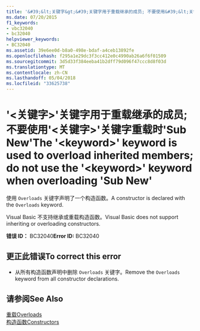 ```yaml
---
title: '&#39;&lt;关键字&gt;&#39;关键字用于重载继承的成员; 不要使用&#39;&lt;关键字&gt;&#39;关键字重载时&#39;Sub New&#39;'
ms.date: 07/20/2015
f1_keywords:
- vbc32040
- bc32040
helpviewer_keywords:
- BC32040
ms.assetid: 39e6ee0d-b8a0-498e-bdaf-a4ceb13892fe
ms.openlocfilehash: f295a1e29dc3f3cc412e0c4990ab26a6f6f01509
ms.sourcegitcommit: 3d5d33f384eeba41b2dff79d096f47ccc8d8f03d
ms.translationtype: MT
ms.contentlocale: zh-CN
ms.lasthandoff: 05/04/2018
ms.locfileid: "33625738"
---
```

# <a name="the-39ltkeywordgt39-keyword-is-used-to-overload-inherited-members-do-not-use-the-39ltkeywordgt39-keyword-when-overloading-39sub-new39"></a><span data-ttu-id="2dd51-102">&#39;&lt;关键字&gt;&#39;关键字用于重载继承的成员; 不要使用&#39;&lt;关键字&gt;&#39;关键字重载时&#39;Sub New&#39;</span><span class="sxs-lookup"><span data-stu-id="2dd51-102">The &#39;&lt;keyword&gt;&#39; keyword is used to overload inherited members; do not use the &#39;&lt;keyword&gt;&#39; keyword when overloading &#39;Sub New&#39;</span></span>
<span data-ttu-id="2dd51-103">使用 `Overloads` 关键字声明了一个构造函数。</span><span class="sxs-lookup"><span data-stu-id="2dd51-103">A constructor is declared with the `Overloads` keyword.</span></span>  
  
 <span data-ttu-id="2dd51-104">Visual Basic 不支持继承或重载构造函数。</span><span class="sxs-lookup"><span data-stu-id="2dd51-104">Visual Basic does not support inheriting or overloading constructors.</span></span>  
  
 <span data-ttu-id="2dd51-105">**错误 ID：** BC32040</span><span class="sxs-lookup"><span data-stu-id="2dd51-105">**Error ID:** BC32040</span></span>  
  
## <a name="to-correct-this-error"></a><span data-ttu-id="2dd51-106">更正此错误</span><span class="sxs-lookup"><span data-stu-id="2dd51-106">To correct this error</span></span>  
  
-   <span data-ttu-id="2dd51-107">从所有构造函数声明中删除 `Overloads` 关键字。</span><span class="sxs-lookup"><span data-stu-id="2dd51-107">Remove the `Overloads` keyword from all constructor declarations.</span></span>  
  
## <a name="see-also"></a><span data-ttu-id="2dd51-108">请参阅</span><span class="sxs-lookup"><span data-stu-id="2dd51-108">See Also</span></span>  
 [<span data-ttu-id="2dd51-109">重载</span><span class="sxs-lookup"><span data-stu-id="2dd51-109">Overloads</span></span>](../../visual-basic/language-reference/modifiers/overloads.md)  
 [<span data-ttu-id="2dd51-110">构造函数</span><span class="sxs-lookup"><span data-stu-id="2dd51-110">Constructors</span></span>](~/docs/visual-basic/programming-guide/concepts/object-oriented-programming.md#constructors)
